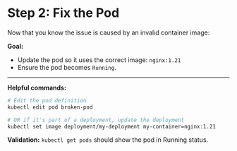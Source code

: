 # Step 2: Fix the Pod

Now that you know the issue is caused by an invalid container image:

**Goal:**
- Update the pod so it uses the correct image: `nginx:1.21`
- Ensure the pod becomes `Running`.

---

**Helpful commands:**
```bash
# Edit the pod definition
kubectl edit pod broken-pod

# OR if it's part of a deployment, update the deployment
kubectl set image deployment/my-deployment my-container=nginx:1.21
```

**Validation:**
`kubectl get pods` should show the pod in Running status.
